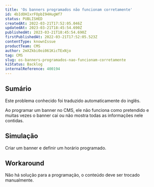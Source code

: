 ```yaml
---
title: 'Os banners programados não funcionam corretamente'
id: 4bIdOHIxrFOpbI94HugWf7
status: PUBLISHED
createdAt: 2022-03-21T17:52:05.046Z
updatedAt: 2023-03-21T18:45:54.690Z
publishedAt: 2023-03-21T18:45:54.690Z
firstPublishedAt: 2022-03-21T17:52:05.523Z
contentType: knownIssue
productTeam: CMS
author: 2mXZkbi0oi061KicTExNjo
tag: CMS
slug: os-banners-programados-nao-funcionam-corretamente
kiStatus: Backlog
internalReference: 400194
---
```


## Sumário

<div class="alert alert-info">
  <p>Este problema conhecido foi traduzido automaticamente do inglês.</p>
</div>


Ao programar um banner no CMS, ele não funciona como pretendido e muitas vezes o banner cai ou não mostra todas as informações nele contidas.


##

## Simulação


Criar um banner e definir um horário programado.


##

## Workaround


Não há solução para a programação, o conteúdo deve ser trocado manualmente.


